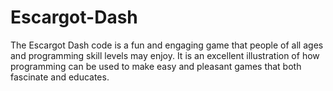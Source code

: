 # Escargot-Dash
The Escargot Dash code is a fun and engaging game that people of all ages and programming skill levels may enjoy. It is an excellent illustration of how programming can be used to make easy and pleasant games that both fascinate and educates.
